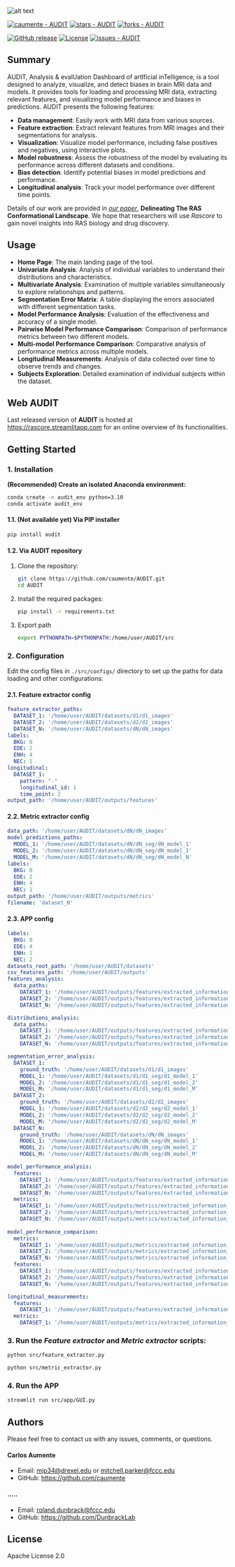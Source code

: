 
[//]: # (![alt text]&#40;https://github.com/caumente/AUDIT/blob/main/src/app/util/images/AUDIT_big.jpeg&#41;)
![alt text](https://github.com/caumente/AUDIT/blob/main/src/app/util/images/AUDIT_medium.jpeg)


<a href="https://github.com/caumente/AUDIT" title="Go to GitHub repo"><img src="https://img.shields.io/static/v1?label=caumente&message=AUDIT&color=e78ac3&logo=github" alt="caumente - AUDIT"></a>
<a href="https://github.com/caumente/AUDIT"><img src="https://img.shields.io/github/stars/caumente/AUDIT?style=social" alt="stars - AUDIT"></a>
<a href="https://github.com/caumente/AUDIT"><img src="https://img.shields.io/github/forks/caumente/AUDIT?style=social" alt="forks - AUDIT"></a>


<a href="https://github.com/caumente/audit/releases/"><img src="https://img.shields.io/github/release/caumente/audit?include_prereleases=&sort=semver&color=e78ac3" alt="GitHub release"></a>
<a href="#license"><img src="https://img.shields.io/badge/License-Apache_2.0-e78ac3" alt="License"></a>
<a href="https://github.com/caumente/audit/issues"><img src="https://img.shields.io/github/issues/caumente/audit" alt="issues - AUDIT"></a>


## Summary

AUDIT, Analysis & evalUation Dashboard of artIficial inTelligence, is a tool designed to analyze,
visualize, and detect biases in brain MRI data and models. It provides tools for loading and processing MRI data,
extracting relevant features, and visualizing model performance and biases in predictions. AUDIT presents the 
following features:


- **Data management**: Easily work with MRI data from various sources.
- **Feature extraction**: Extract relevant features from MRI images and their segmentations for analysis.
- **Visualization**: Visualize model performance, including false positives and negatives, using interactive plots.
- **Model robustness**: Assess the robustness of the model by evaluating its performance across different datasets and conditions.
- **Bias detection**: Identify potential biases in model predictions and performance.
- **Longitudinal analysis**: Track your model performance over different time points.

Details of our work are provided in [*our paper*](https://aacrjournals.org/cancerres/article/doi/10.1158/0008-5472.CAN-22-0804/696349/Delineating-The-RAS-Conformational-LandscapeThe), **Delineating The RAS Conformational Landscape**. We hope that researchers will use *Rascore* to gain novel insights into RAS biology and drug discovery. 


## Usage
- **Home Page**: The main landing page of the tool.
- **Univariate Analysis**: Analysis of individual variables to understand their distributions and characteristics.
- **Multivariate Analysis**: Examination of multiple variables simultaneously to explore relationships and patterns.
- **Segmentation Error Matrix**: A table displaying the errors associated with different segmentation tasks.
- **Model Performance Analysis**: Evaluation of the effectiveness and accuracy of a single model.
- **Pairwise Model Performance Comparison**: Comparison of performance metrics between two different models.
- **Multi-model Performance Comparison**: Comparative analysis of performance metrics across multiple models.
- **Longitudinal Measurements**: Analysis of data collected over time to observe trends and changes.
- **Subjects Exploration**: Detailed examination of individual subjects within the dataset.


## Web AUDIT

Last released version of **AUDIT** is hosted at https://rascore.streamlitapp.com for an online overview of its functionalities.


## Getting Started

### 1. Installation

**(Recommended) Create an isolated Anaconda environment:**

```bash
conda create -n audit_env python=3.10
conda activate audit_env
```

#### 1.1. (Not available yet) Via PIP installer


```bash
pip install audit
```

#### 1.2. Via AUDIT repository

1. Clone the repository:
    ```bash
    git clone https://github.com/caumente/AUDIT.git
    cd AUDIT
    ```
2. Install the required packages:
    ```bash
    pip install -r requirements.txt
    ```
   
3. Export path
    ```bash
    export PYTHONPATH=$PYTHONPATH:/home/user/AUDIT/src
    ```

### 2. Configuration

Edit the config files in `./src/configs/` directory to set up the paths for data loading and other configurations:

#### 2.1. Feature extractor config

```yaml
feature_extractor_paths:
  DATASET_1: '/home/user/AUDIT/datasets/d1/d1_images'
  DATASET_2: '/home/user/AUDIT/datasets/d2/d2_images'
  DATASET_N: '/home/user/AUDIT/datasets/dN/dN_images'
labels:
  BKG: 0
  EDE: 2
  ENH: 4
  NEC: 1
longitudinal:
  DATASET_1:
    pattern: "-"
    longitudinal_id: 1
    time_point: 2
output_path: '/home/user/AUDIT/outputs/features'

```

#### 2.2. Metric extractor config

```yaml
data_path: '/home/user/AUDIT/datasets/dN/dN_images'
model_predictions_paths:
  MODEL_1: '/home/user/AUDIT/datasets/dN/dN_seg/dN_model_1'
  MODEL_2: '/home/user/AUDIT/datasets/dN/dN_seg/dN_model_2'
  MODEL_M: '/home/user/AUDIT/datasets/dN/dN_seg/dN_model_N'
labels:
  BKG: 0
  EDE: 2
  ENH: 4
  NEC: 1
output_path: '/home/user/AUDIT/outputs/metrics'
filename: 'dataset_N'
```

#### 2.3. APP config

```yaml
labels:
  BKG: 0
  EDE: 4
  ENH: 1
  NEC: 2
datasets_root_path: '/home/user/AUDIT/datasets'
csv_features_path: '/home/user/AUDIT/outputs'
features_analysis:
  data_paths:
    DATASET_1: '/home/user/AUDIT/outputs/features/extracted_information_D1.csv'
    DATASET_2: '/home/user/AUDIT/outputs/features/extracted_information_D2.csv'
    DATASET_N: '/home/user/AUDIT/outputs/features/extracted_information_DN.csv'

distributions_analysis:
  data_paths:
    DATASET_1: '/home/user/AUDIT/outputs/features/extracted_information_D1.csv'
    DATASET_2: '/home/user/AUDIT/outputs/features/extracted_information_D2.csv'
    DATASET_N: '/home/user/AUDIT/outputs/features/extracted_information_DN.csv'

segmentation_error_analysis:
  DATASET_1:
    ground_truth: '/home/user/AUDIT/datasets/d1/d1_images'
    MODEL_1: '/home/user/AUDIT/datasets/d1/d1_seg/d1_model_1'
    MODEL_2: '/home/user/AUDIT/datasets/d1/d1_seg/d1_model_2'
    MODEL_M: '/home/user/AUDIT/datasets/d1/d1_seg/d1_model_M'
  DATASET_2:
    ground_truth: '/home/user/AUDIT/datasets/d2/d2_images'
    MODEL_1: '/home/user/AUDIT/datasets/d2/d2_seg/d2_model_1'
    MODEL_2: '/home/user/AUDIT/datasets/d2/d2_seg/d2_model_2'
    MODEL_M: '/home/user/AUDIT/datasets/d2/d2_seg/d2_model_M'
  DATASET_N:
    ground_truth: '/home/user/AUDIT/datasets/dN/dN_images'
    MODEL_1: '/home/user/AUDIT/datasets/dN/dN_seg/dN_model_1'
    MODEL_2: '/home/user/AUDIT/datasets/dN/dN_seg/dN_model_2'
    MODEL_M: '/home/user/AUDIT/datasets/dN/dN_seg/dN_model_M'

model_performance_analysis:
  features:
    DATASET_1: '/home/user/AUDIT/outputs/features/extracted_information_D1.csv'
    DATASET_2: '/home/user/AUDIT/outputs/features/extracted_information_D2.csv'
    DATASET_N: '/home/user/AUDIT/outputs/features/extracted_information_DN.csv'
  metrics:
    DATASET_1: '/home/user/AUDIT/outputs/metrics/extracted_information_D1.csv'
    DATASET_2: '/home/user/AUDIT/outputs/metrics/extracted_information_D2.csv'
    DATASET_N: '/home/user/AUDIT/outputs/metrics/extracted_information_DN.csv'
    
model_performance_comparison:
  metrics:
    DATASET_1: '/home/user/AUDIT/outputs/metrics/extracted_information_D1.csv'
    DATASET_2: '/home/user/AUDIT/outputs/metrics/extracted_information_D2.csv'
    DATASET_N: '/home/user/AUDIT/outputs/metrics/extracted_information_DN.csv'
  features:
    DATASET_1: '/home/user/AUDIT/outputs/features/extracted_information_D1.csv'
    DATASET_2: '/home/user/AUDIT/outputs/features/extracted_information_D2.csv'
    DATASET_N: '/home/user/AUDIT/outputs/features/extracted_information_DN.csv'

longitudinal_measurements:
  features:
    DATASET_1: '/home/user/AUDIT/outputs/features/extracted_information_D1.csv'
  metrics:
    DATASET_1: '/home/user/AUDIT/outputs/metrics/extracted_information_D1.csv'

```

### 3. Run the *Feature extractor* and *Metric extractor* scripts:

```bash
python src/feature_extractor.py
```

```bash
python src/metric_extractor.py
```

### 4. Run the APP

```bash
streamlit run src/app/GUI.py
```


## Authors

Please feel free to contact us with any issues, comments, or questions.

#### Carlos Aumente 

- Email: <mip34@drexel.edu> or <mitchell.parker@fccc.edu>
- GitHub: https://github.com/caumente

#### ..... 

- Email: <roland.dunbrack@fccc.edu>
- GitHub: https://github.com/DunbrackLab


## License
Apache License 2.0





